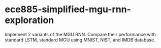 # ece885-simplified-mgu-rnn-exploration
Implement 2 variants of the MGU RNN. Compare their performance with standard LSTM, standard MGU using MNIST, NIST, and IMDB database.
